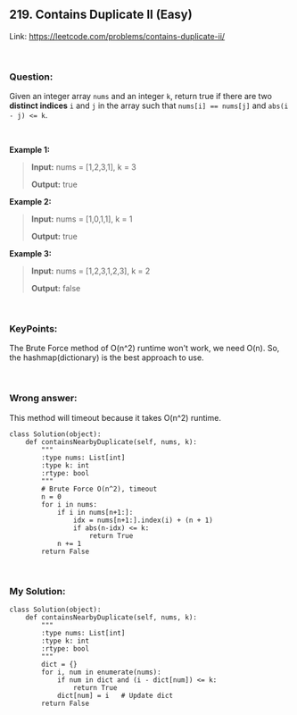 ## 219. Contains Duplicate II (Easy)

Link: https://leetcode.com/problems/contains-duplicate-ii/

<br>

### Question:
Given an integer array `nums` and an integer `k`, return true if there are two **distinct indices** `i` and `j` in the array such that `nums[i] == nums[j]` and `abs(i - j) <= k`.

<br>

**Example 1:**
> **Input:** nums = [1,2,3,1], k = 3
> 
> **Output:** true

**Example 2:**
> **Input:** nums = [1,0,1,1], k = 1
> 
> **Output:** true

**Example 3:**
> **Input:** nums = [1,2,3,1,2,3], k = 2
> 
> **Output:** false


<br>

### KeyPoints: 
The Brute Force method of O(n^2) runtime won't work, we need O(n). So, the hashmap(dictionary) is the best approach to use.

<br>


### Wrong answer:
This method will timeout because it takes O(n^2) runtime.
```
class Solution(object):
    def containsNearbyDuplicate(self, nums, k):
        """
        :type nums: List[int]
        :type k: int
        :rtype: bool
        """
        # Brute Force O(n^2), timeout
        n = 0
        for i in nums:
            if i in nums[n+1:]:
                idx = nums[n+1:].index(i) + (n + 1)
                if abs(n-idx) <= k:
                    return True
            n += 1
        return False
```

<br>

### My Solution:
```
class Solution(object):
    def containsNearbyDuplicate(self, nums, k):
        """
        :type nums: List[int]
        :type k: int
        :rtype: bool
        """
        dict = {}
        for i, num in enumerate(nums):
            if num in dict and (i - dict[num]) <= k:
                return True
            dict[num] = i   # Update dict
        return False
```

